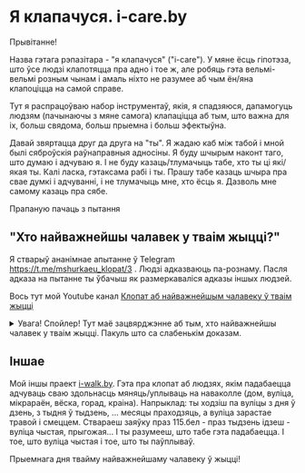 # Я клапачуся. i-care.by
Прывітанне!

Назва гэтага рэпазітара - "я клапачуся" ("i-care"). У мяне ёсць гіпотэза, што ўсе людзі клапотяцца пра адно і тое ж, але робяць гэта вельмі-вельмі розным чынам і амаль ніхто не разумее аб чым ён/яна клапоціцца на самой справе.

Тут я распрацоўваю набор інструментаў, якія, я спадзяюся, дапамогуць людзям (пачынаючы з мяне самога) клапаціцца аб тым, што важна для іх, больш свядома, больш прыемна і больш эфектыўна.

Давай звяртацца друг да друга на "ты". Я жадаю каб між табой і мной былі сяброўскія раўнаправныя адносіны. Я буду шчырым наконт таго, што думаю і адчуваю я. І не буду казаць/тлумачыць табе, хто ты ці які/якая ты. Калі ласка, гэтаксама рабі і ты. Прашу табе казаць шчыра пра свае думкі і адчуванні, і не тлумачыць мне, хто ёсць я. Дазволь мне самому казаць пра сябе.

Прапаную пачаць з пытання

## "Хто найважнейшы чалавек у тваім жыцці?"
Я стварыў ананімнае апытанне ў Telegram https://t.me/mshurkaeu_klopat/3 . Людзі адказваюць па-рознаму. Пасля адказа на пытанне ты ўбачыш як размеркаваліся адказы іншых людзей.

Вось тут мой Youtube канал [Клопат аб найважнейшым чалавеку ў тваім жыцці](https://www.youtube.com/channel/UCDVmfJuYxY6MAfO3KlpYv5A)

<details>
  <summary>Увага! Спойлер! Тут маё зацвярджэнне аб тым, хто найважнейшы чалавек у тваім жыцці. Пакуль што са слабенькім доказам.</summary>

  ### Азначэнні

  Прыметнік "**важны**" азначае "які мае асаблівае значэнне, значны."
  
  "**Найважнейшы**" - вышэйшая ступень параўнання ад прыметніка "важны".
  
  Звяртаю тваю ўвагу, што слова "важны" не мае дачынення да "добры", "дрэнны" і да "лепшы", "горшы". Напрыклад, можа здарыцца як добрая так и дрэнная, але ўсё адно важная падзея.
  Таму, "найважнейшы" пра чалавека не азначае, што гэты чалавек нечым лепшы за астатніх.
  
  Я сцвярджаю, што
  ### Для любога чалавека найважнешы чалавек у яго жыцці - гэта ён сам/яна сама.
  
  ### Доказ
  Кожны чалавек атрымоўвае інфармацыю са знешняга света праз свае органы пачуццяў, атрымоўвае фізічнае і псіхалагічнае ўздзеянне ад іншых людзей і з'яў.
  На выснове ўсёй атрыманай інфармацыі чалавек прымае сваё рашэнне што рабіць далей. Ніхто іншы не мае доступу да ўсёй паўнаты гэтай інфармацыі.
  Ніхто акрамя чалавека не адчувае наколькі моцна казыча ў носе, ніхто акрамя чалавека не адчувае, што адбываецца ў яго пачуццях і думках, калі побач прайшоў нейкі
  другі чалавек. І г.д... Таму, няма другога чалавека, які мае настолькі ўсеаб'емны ўплыў на яго. І таму ён/яна і ёсць найважнейшы чалавек у сваім жыцці.
</details>


## Іншае

Мой іншы праект [i-walk.by](https://github.com/mshurkaeu-public/i-walk.by). Гэта пра клопат аб людзях, якім падабаецца адчуваць сваю здольнасць мяняць/уплываць на наваколле
(дом, вуліца, мікрараён, вёска, горад, краіна). Напрыклад: ты ходзіш па вуліцы з дня ў дзень, з тыдня ў тыдзень, ... месяцы праходзяць, а вуліца зарастае травой і смеццем. Ствараеш заяўку
праз 115.бел - праз тыдзень ідзеш - вуліца чыстая, прыгожая... І ты разумееш, што табе гэта падабаецца. І тое, што вуліца чыстая і тое, што ты паўплываў.

Прыемнага дня твайму найважнейшаму чалавеку ў жыцці!
